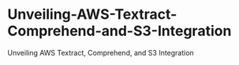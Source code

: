 # Unveiling-AWS-Textract-Comprehend-and-S3-Integration
Unveiling AWS Textract, Comprehend, and S3 Integration
